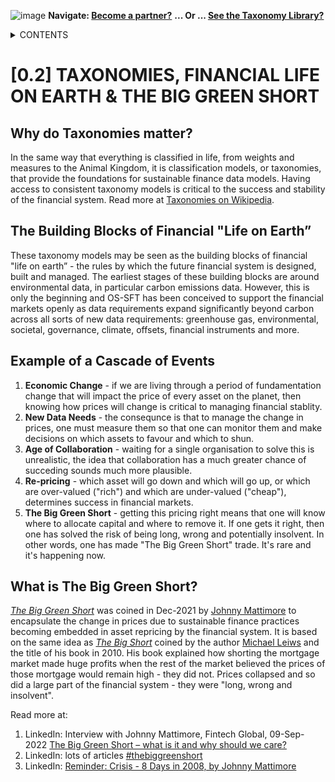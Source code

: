![image](https://user-images.githubusercontent.com/112073913/188821900-0c411acf-fbdd-4163-adc9-3ba4e2be78df.png)
**Navigate: [Become a partner?](https://github.com/FD-SustainableFinance/l6l-PARTNERS)**
**... Or ... [See the Taxonomy Library?](https://github.com/orgs/FD-SustainableFinance/projects/2)**

<details><summary>CONTENTS</summary>
<p>

[0] [OS-SFT OVERVIEW](https://github.com/FD-SustainableFinance/0-OS-SFT-OVERVIEW/blob/main/README.md)

- [0.1] [OS-SFT HISTORY](https://github.com/FD-SustainableFinance/0.1-OS-SFT-OVERVIEW-this-page-/blob/main/README.md)

- [0.2] [TAXONOMIES, FINANCIAL LIFE ON EARTH & THE BIG GREEN SHORT](https://github.com/FD-SustainableFinance/0.2-TAXONOMIES-FINANCIAL-LIFE-ON-EARTH/blob/main/README.md)

- [0.3] [INTRODUCTION TO OPEN-SOURCE](https://github.com/FD-SustainableFinance/0.3-INTRODUCTION-TO-OPEN-SOURCE/blob/main/README.md)

[1] [TAXONOMY FILES](https://github.com/FD-SustainableFinance/01-TAXONOMY-FILES)

[2] [TAXONOMY TOOLS](https://github.com/FD-SustainableFinance/02-TAXONOMY-TOOLS)

[3] [TAXONOMY RESEARCH PAPERS](https://github.com/FD-SustainableFinance/03-TAXONOMY-RESEARCH-PAPERS)

[4] [TAXONOMY USE CASES](https://github.com/FD-SustainableFinance/04-TAXONOMY-USE-CASES)

[5] [TAXONOMY BACKLOG](https://github.com/FD-SustainableFinance/05-TAXONOMY-BACKLOG)

[6] [PARTNERS](https://github.com/FD-SustainableFinance/06-PARTNERS)

[7] [NEWS](https://github.com/FD-SustainableFinance/07-NEWS)

[8] [KEY CONTACTS](https://github.com/FD-SustainableFinance/08-KEY-CONTACTS)

[9] [PROJECT GOVERNANCE](https://github.com/FD-SustainableFinance/09-PROJECT-GOVERNANCE)

[10] [INDEX AND GLOSSARY](https://github.com/FD-SustainableFinance/10-INDEX-AND-GLOSSARY/blob/main/README.md)
</p>
</details>

# [0.2] TAXONOMIES, FINANCIAL LIFE ON EARTH & THE BIG GREEN SHORT

## Why do Taxonomies matter?
In the same way that everything is classified in life, from weights and measures to the Animal Kingdom, it is classification models, or taxonomies, that provide the foundations for sustainable finance data models. Having access to consistent taxonomy models is critical to the success and stability of the financial system. Read more at [Taxonomies on Wikipedia](https://en.wikipedia.org/wiki/Taxonomy).
 
## The Building Blocks of Financial "Life on Earth”
These taxonomy models may be seen as the building blocks of financial "life on earth” - the rules by which the future financial system is designed, built and managed. The earliest stages of these building blocks are around environmental data, in particular carbon emissions data. However, this is only the beginning and OS-SFT has been conceived to support the financial markets openly as data requirements expand significantly beyond carbon across all sorts of new data requirements: greenhouse gas, environmental, societal, governance, climate, offsets, financial instruments and more. 

## Example of a Cascade of Events
1. **Economic Change** - if we are living through a period of fundamentation change that will impact the price of every asset on the planet, then knowing how prices will change is critical to managing financial stablity.
2. **New Data Needs** - the consequnce is that to manage the change in prices, one must measure them so that one can monitor them and make decisions on which assets to favour and which to shun. 
3. **Age of Collaboration** - waiting for a single organisation to solve this is unrealistic, the idea that collaboration has a much greater chance of succeding sounds much more plausible.
4. **Re-pricing** - which asset will go down and which will go up, or which are over-valued ("rich") and which are under-valued ("cheap"), determines success in financial markets.
5. **The Big Green Short** - getting this pricing right means that one will know where to allocate capital and where to remove it. If one gets it right, then one has solved the risk of being long, wrong and potentially insolvent. In other words, one has made "The Big Green Short" trade. It's rare and it's happening now.

## What is The Big Green Short?
*[The Big Green Short](https://www.linkedin.com/posts/johnny-d-mattimore-082969136_commentary-esg-investing-needs-standards-activity-6877604641610231808-Dk6h?utm_source=share&utm_medium=member_desktop)* was coined in Dec-2021 by [Johnny Mattimore](https://www.linkedin.com/in/johnny-d-mattimore-082969136/) to encapsulate the change in prices due to sustainable finance practices becoming embedded in asset repricing by the financial system. It is based on the same idea as *[The Big Short](https://en.wikipedia.org/wiki/The_Big_Short)* coined by the author [Michael Leiws](https://en.wikipedia.org/wiki/Michael_Lewis) and the title of his book in 2010. His book explained how shorting the mortgage market made huge profits when the rest of the market believed the prices of those mortgage would remain high - they did not. Prices collapsed and so did a large part of the financial system - they were "long, wrong and insolvent".

Read more at:
1. LinkedIn: Interview with Johnny Mattimore, Fintech Global, 09-Sep-2022 [The Big Green Short – what is it and why should we care?](https://member.fintech.global/2022/09/09/the-big-green-short-what-is-it-and-why-should-we-care/)
2. LinkedIn: lots of articles [#thebiggreenshort](https://www.linkedin.com/feed/hashtag/?keywords=thebiggreenshort)
3. LinkedIn: [Reminder: Crisis - 8 Days in 2008, by Johnny Mattimore](https://www.linkedin.com/pulse/reminder-crisis-8-days-2008-johnny-d-mattimore/)
